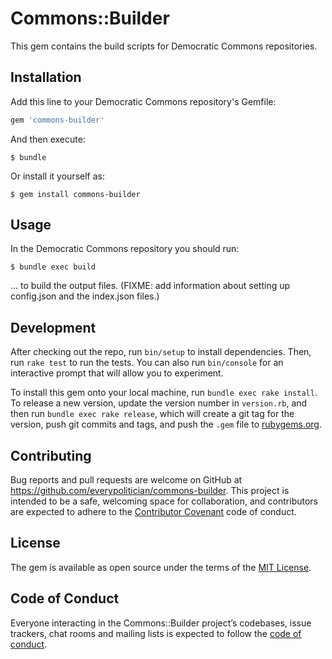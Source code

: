 # Commons::Builder

This gem contains the build scripts for Democratic Commons repositories.

## Installation

Add this line to your Democratic Commons repository's Gemfile:

```ruby
gem 'commons-builder'
```

And then execute:

    $ bundle

Or install it yourself as:

    $ gem install commons-builder

## Usage

In the Democratic Commons repository you should run:

    $ bundle exec build

... to build the output files. (FIXME: add information about
setting up config.json and the index.json files.)

## Development

After checking out the repo, run `bin/setup` to install dependencies. Then, run `rake test` to run the tests. You can also run `bin/console` for an interactive prompt that will allow you to experiment.

To install this gem onto your local machine, run `bundle exec rake install`. To release a new version, update the version number in `version.rb`, and then run `bundle exec rake release`, which will create a git tag for the version, push git commits and tags, and push the `.gem` file to [rubygems.org](https://rubygems.org).

## Contributing

Bug reports and pull requests are welcome on GitHub at https://github.com/everypolitician/commons-builder. This project is intended to be a safe, welcoming space for collaboration, and contributors are expected to adhere to the [Contributor Covenant](http://contributor-covenant.org) code of conduct.

## License

The gem is available as open source under the terms of the [MIT License](https://opensource.org/licenses/MIT).

## Code of Conduct

Everyone interacting in the Commons::Builder project’s codebases, issue trackers, chat rooms and mailing lists is expected to follow the [code of conduct](https://github.com/everypolitician/commons-builder/blob/master/CODE_OF_CONDUCT.md).
